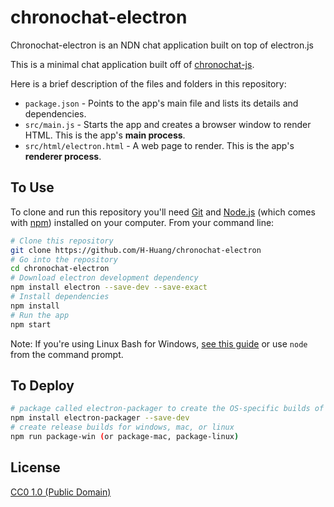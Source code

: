 # chronochat-electron

Chronochat-electron is an NDN chat application built on top of electron.js

This is a minimal chat application built off of [chronochat-js](https://github.com/named-data/ChronoChat-js).

Here is a brief description of the files and folders in this repository:

- `package.json` - Points to the app's main file and lists its details and dependencies.
- `src/main.js` - Starts the app and creates a browser window to render HTML. This is the app's **main process**.
- `src/html/electron.html` - A web page to render. This is the app's **renderer process**.

## To Use

To clone and run this repository you'll need [Git](https://git-scm.com) and [Node.js](https://nodejs.org/en/download/) (which comes with [npm](http://npmjs.com)) installed on your computer. From your command line:

```bash
# Clone this repository
git clone https://github.com/H-Huang/chronochat-electron
# Go into the repository
cd chronochat-electron
# Download electron development dependency
npm install electron --save-dev --save-exact
# Install dependencies
npm install
# Run the app
npm start
```

Note: If you're using Linux Bash for Windows, [see this guide](https://www.howtogeek.com/261575/how-to-run-graphical-linux-desktop-applications-from-windows-10s-bash-shell/) or use `node` from the command prompt.

## To Deploy

```bash
# package called electron-packager to create the OS-specific builds of ChronoChat electron app
npm install electron-packager --save-dev
# create release builds for windows, mac, or linux
npm run package-win (or package-mac, package-linux)
```

## License

[CC0 1.0 (Public Domain)](LICENSE.md)

